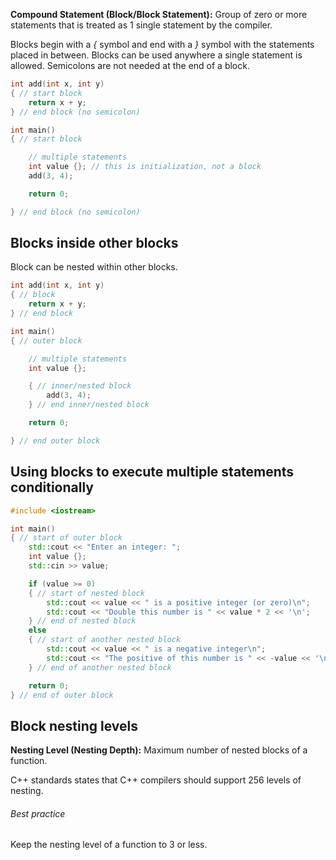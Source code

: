 **Compound Statement (Block/Block Statement):** Group of zero or more statements that is treated as 1 single statement by the compiler.

Blocks begin with a *{* symbol and end with a *}* symbol with the statements placed in between. 
Blocks can be used anywhere a single statement is allowed. Semicolons are not needed at the end of a block.

```cpp
int add(int x, int y)
{ // start block
    return x + y;
} // end block (no semicolon)

int main()
{ // start block

    // multiple statements
    int value {}; // this is initialization, not a block
    add(3, 4);

    return 0;

} // end block (no semicolon)
```

## Blocks inside other blocks

Block can be nested within other blocks.


```cpp
int add(int x, int y)
{ // block
    return x + y;
} // end block

int main()
{ // outer block

    // multiple statements
    int value {};

    { // inner/nested block
        add(3, 4);
    } // end inner/nested block

    return 0;

} // end outer block
```

## Using blocks to execute multiple statements conditionally

```cpp
#include <iostream>

int main()
{ // start of outer block
    std::cout << "Enter an integer: ";
    int value {};
    std::cin >> value;

    if (value >= 0)
    { // start of nested block
        std::cout << value << " is a positive integer (or zero)\n";
        std::cout << "Double this number is " << value * 2 << '\n';
    } // end of nested block
    else
    { // start of another nested block
        std::cout << value << " is a negative integer\n";
        std::cout << "The positive of this number is " << -value << '\n';
    } // end of another nested block

    return 0;
} // end of outer block
```

## Block nesting levels
**Nesting Level (Nesting Depth):** Maximum number of nested blocks of a function.

C++ standards states that C++ compilers should support 256 levels of nesting.

###### Best practice
Keep the nesting level of a function to 3 or less.




